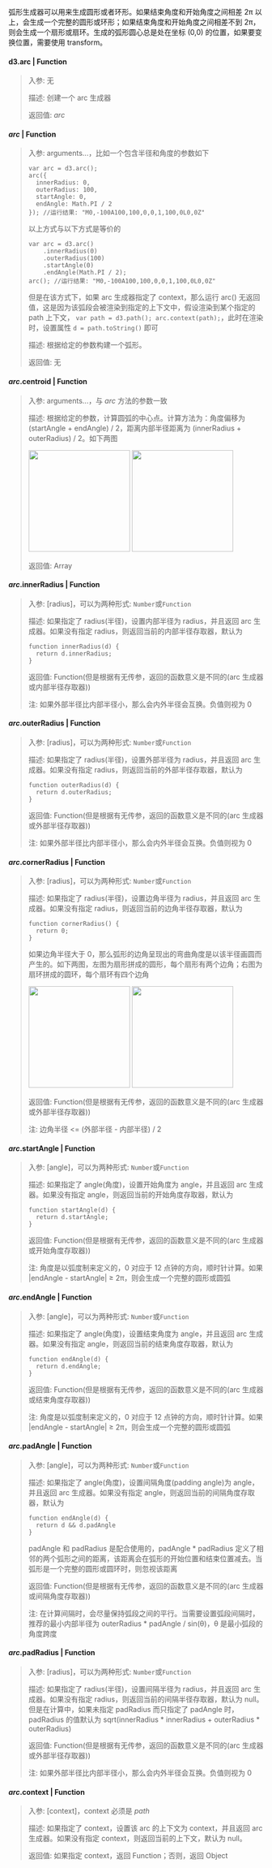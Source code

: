 弧形生成器可以用来生成圆形或者环形。如果结束角度和开始角度之间相差 2π 以上，会生成一个完整的圆形或环形；如果结束角度和开始角度之间相差不到 2π，则会生成一个扇形或扇环。生成的弧形圆心总是处在坐标 (0,0) 的位置，如果要变换位置，需要使用 transform。

#### d3.arc | Function

> 入参: 无 
>
> 描述: 创建一个 arc 生成器
>
> 返回值: *arc*

#### *arc* | Function

> 入参: arguments...，比如一个包含半径和角度的参数如下
> ```
> var arc = d3.arc();
> arc({
>   innerRadius: 0,
>   outerRadius: 100,
>   startAngle: 0,
>   endAngle: Math.PI / 2
> }); //运行结果: "M0,-100A100,100,0,0,1,100,0L0,0Z"
> ```
> 以上方式与以下方式是等价的
> ```
> var arc = d3.arc()
>     .innerRadius(0)
>     .outerRadius(100)
>     .startAngle(0)
>     .endAngle(Math.PI / 2);
> arc(); //运行结果: "M0,-100A100,100,0,0,1,100,0L0,0Z"
> ```
> 但是在该方式下，如果 arc 生成器指定了 context，那么运行 arc() 无返回值，这是因为该弧段会被渲染到指定的上下文中，假设渲染到某个指定的 path 上下文， ```var path = d3.path(); arc.context(path);```，此时在渲染时，设置属性 ```d = path.toString()``` 即可
>
> 描述: 根据给定的参数构建一个弧形。
>
> 返回值: 无

#### *arc*.centroid | Function

> 入参: arguments...，与 *arc* 方法的参数一致
>
> 描述: 根据给定的参数，计算圆弧的中心点。计算方法为：角度偏移为 (startAngle + endAngle) / 2，距离内部半径距离为 (innerRadius + outerRadius) / 2。如下两图
>
> <img src="https://raw.githubusercontent.com/d3/d3-shape/master/img/centroid-circular-sector.png" style="width: 200px!important; height: 200px!important"/>
> <img src="https://raw.githubusercontent.com/d3/d3-shape/master/img/centroid-annular-sector.png" style="width: 200px!important; height: 200px!important"/>
>
> 返回值: Array

#### *arc*.innerRadius | Function

> 入参: [radius]，可以为两种形式: ```Number```或```Function```
>
> 描述: 如果指定了 radius(半径)，设置内部半径为 radius，并且返回 arc 生成器。如果没有指定 radius，则返回当前的内部半径存取器，默认为
> ```
> function innerRadius(d) {
>   return d.innerRadius;
> }
> ```
>
> 返回值: Function(但是根据有无传参，返回的函数意义是不同的(arc 生成器或内部半径存取器))
>
> 注: 如果外部半径比内部半径小，那么会内外半径会互换。负值则视为 0

#### *arc*.outerRadius | Function

> 入参: [radius]，可以为两种形式: ```Number```或```Function```
>
> 描述: 如果指定了 radius(半径)，设置外部半径为 radius，并且返回 arc 生成器。如果没有指定 radius，则返回当前的外部半径存取器，默认为
> ```
> function outerRadius(d) {
>   return d.outerRadius;
> }
> ```
>
> 返回值: Function(但是根据有无传参，返回的函数意义是不同的(arc 生成器或外部半径存取器))
>
> 注: 如果外部半径比内部半径小，那么会内外半径会互换。负值则视为 0

#### *arc*.cornerRadius | Function

> 入参: [radius]，可以为两种形式: ```Number```或```Function```
>
> 描述: 如果指定了 radius(半径)，设置边角半径为 radius，并且返回 arc 生成器。如果没有指定 radius，则返回当前的边角半径存取器，默认为
> ```
> function cornerRadius() {
>   return 0;
> }
> ```
> 如果边角半径大于 0，那么弧形的边角呈现出的弯曲角度是以该半径画圆而产生的。如下两图，左图为扇形拼成的圆形，每个扇形有两个边角；右图为扇环拼成的圆环，每个扇环有四个边角
>
> <img src="https://raw.githubusercontent.com/d3/d3-shape/master/img/rounded-circular-sector.png" style="width: 200px!important; height: 200px!important"/>
> <img src="https://raw.githubusercontent.com/d3/d3-shape/master/img/rounded-annular-sector.png" style="width: 200px!important; height: 200px!important"/>
>
> 返回值: Function(但是根据有无传参，返回的函数意义是不同的(arc 生成器或外部半径存取器))
>
> 注: 边角半径 <= (外部半径 - 内部半径) / 2

#### *arc*.startAngle | Function

> 入参: [angle]，可以为两种形式: ```Number```或```Function```
>
> 描述: 如果指定了 angle(角度)，设置开始角度为 angle，并且返回 arc 生成器。如果没有指定 angle，则返回当前的开始角度存取器，默认为
> ```
> function startAngle(d) {
>   return d.startAngle;
> }
> ```
>
> 返回值: Function(但是根据有无传参，返回的函数意义是不同的(arc 生成器或开始角度存取器))
>
> 注: 角度是以弧度制来定义的，0 对应于 12 点钟的方向，顺时针计算。如果 |endAngle - startAngle| ≥ 2π，则会生成一个完整的圆形或圆弧

#### *arc*.endAngle | Function

> 入参: [angle]，可以为两种形式: ```Number```或```Function```
>
> 描述: 如果指定了 angle(角度)，设置结束角度为 angle，并且返回 arc 生成器。如果没有指定 angle，则返回当前的结束角度存取器，默认为
> ```
> function endAngle(d) {
>   return d.endAngle;
> }
> ```
>
> 返回值: Function(但是根据有无传参，返回的函数意义是不同的(arc 生成器或结束角度存取器))
>
> 注: 角度是以弧度制来定义的，0 对应于 12 点钟的方向，顺时针计算。如果 |endAngle - startAngle| ≥ 2π，则会生成一个完整的圆形或圆弧

#### *arc*.padAngle | Function

> 入参: [angle]，可以为两种形式: ```Number```或```Function```
>
> 描述: 如果指定了 angle(角度)，设置间隔角度(padding angle)为 angle，并且返回 arc 生成器。如果没有指定 angle，则返回当前的间隔角度存取器，默认为
> ```
> function endAngle(d) {
>   return d && d.padAngle
> }
> ```
> padAngle 和 padRadius 是配合使用的，padAngle * padRadius 定义了相邻的两个弧形之间的距离，该距离会在弧形的开始位置和结束位置减去。当弧形是一个完整的圆形或圆环时，则忽视该距离
>
> 返回值: Function(但是根据有无传参，返回的函数意义是不同的(arc 生成器或间隔角度存取器))
>
> 注: 在计算间隔时，会尽量保持弧段之间的平行。当需要设置弧段间隔时，推荐的最小内部半径为 outerRadius * padAngle / sin(θ)，θ 是最小弧段的角度跨度

#### *arc*.padRadius | Function

> 入参: [radius]，可以为两种形式: ```Number```或```Function```
>
> 描述: 如果指定了 radius(半径)，设置间隔半径为 radius，并且返回 arc 生成器。如果没有指定 radius，则返回当前的间隔半径存取器，默认为 null。但是在计算中，如果未指定 padRadius 而只指定了 padAngle 时，padRadius 的值默认为  sqrt(innerRadius * innerRadius + outerRadius * outerRadius)
>
> 返回值: Function(但是根据有无传参，返回的函数意义是不同的(arc 生成器或外部半径存取器))
>
> 注: 如果外部半径比内部半径小，那么会内外半径会互换。负值则视为 0

#### *arc*.context | Function

> 入参: [context]，context 必须是 *path*
>
> 描述: 如果指定了 context，设置该 arc 的上下文为 context，并且返回 arc 生成器。如果没有指定 context，则返回当前的上下文，默认为 null。
>
> 返回值: 如果指定 context，返回 Function；否则，返回 Object